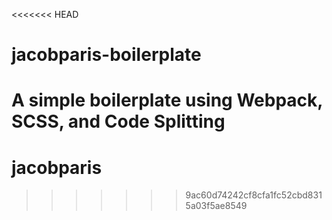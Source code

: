 <<<<<<< HEAD
# jacobparis-boilerplate
A simple boilerplate using Webpack, SCSS, and Code Splitting
=======
# jacobparis
>>>>>>> 9ac60d74242cf8cfa1fc52cbd8315a03f5ae8549
